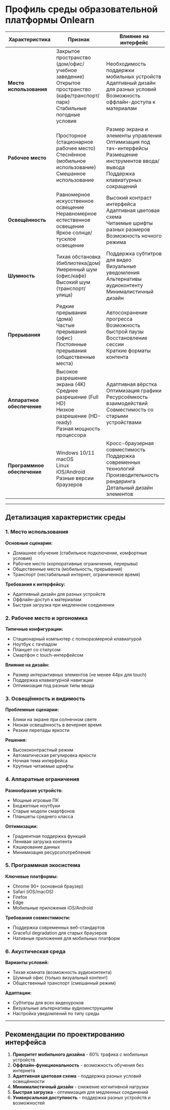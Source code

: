 # Профиль среды образовательной платформы Onlearn

| Характеристика | Признак | Влияние на интерфейс |
|---|---|---|
| **Место использования** | Закрытое пространство (дом/офис/учебное заведение)<br>Открытое пространство (кафе/транспорт/парк)<br>Стабильные погодные условия | Необходимость поддержки мобильных устройств<br>Адаптивный дизайн для разных условий<br>Возможность оффлайн-доступа к материалам |
| **Рабочее место** | Просторное (стационарное рабочее место)<br>Стеснённое (мобильное использование)<br>Смешанное использование | Размер экрана и элементы управления<br>Оптимизация под тач-интерфейсы<br>Размещение инструментов ввода/вывода<br>Поддержка клавиатурных сокращений |
| **Освещённость** | Равномерное искусственное освещение<br>Неравномерное естественное освещение<br>Яркое солнце/тусклое освещение | Высокий контраст интерфейса<br>Адаптивная цветовая схема<br>Читаемые шрифты разных размеров<br>Возможность ночного режима |
| **Шумность** | Тихая обстановка (библиотека/дом)<br>Умеренный шум (офис/кафе)<br>Высокий шум (транспорт/улица) | Поддержка субтитров для видео<br>Визуальные уведомления<br>Альтернативы аудиоконтенту<br>Минималистичный дизайн |
| **Прерывания** | Редкие прерывания (дома)<br>Частые прерывания (офис)<br>Постоянные прерывания (общественные места) | Автосохранение прогресса<br>Возможность быстрой паузы<br>Восстановление сессии<br>Краткие форматы контента |
| **Аппаратное обеспечение** | Высокое разрешение экрана (4K)<br>Среднее разрешение (Full HD)<br>Низкое разрешение (HD-ready)<br>Разная мощность процессора | Адаптивная вёрстка<br>Оптимизация графики<br>Ресурсоёмкость взаимодействий<br>Совместимость со старыми устройствами |
| **Программное обеспечение** | Windows 10/11<br>macOS<br>Linux<br>iOS/Android<br>Разные версии браузеров | Кросс-браузерная совместимость<br>Поддержка современных технологий<br>Производительность рендеринга<br>Детальный дизайн элементов |

---

## Детализация характеристик среды

### 1. Место использования
**Основные сценарии:**
- Домашнее обучение (стабильное подключение, комфортные условия)
- Рабочее место (корпоративные ограничения, перерывы)
- Общественные места (мобильность, прерывания)
- Транспорт (нестабильный интернет, ограниченное время)

**Требования к интерфейсу:**
- Адаптивный дизайн для разных устройств
- Оффлайн-доступ к материалам
- Быстрая загрузка при медленном соединении

### 2. Рабочее место и эргономика
**Типичные конфигурации:**
- Стационарный компьютер с полноразмерной клавиатурой
- Ноутбук с тачпадом
- Планшет со стилусом
- Смартфон с touch-интерфейсом

**Влияние на дизайн:**
- Размер интерактивных элементов (не менее 44px для touch)
- Поддержка клавиатурной навигации
- Оптимизация под разные типы ввода

### 3. Освещённость и видимость
**Проблемные сценарии:**
- Блики на экране при солнечном свете
- Низкая освещённость в вечернее время
- Резкие перепады яркости

**Решения:**
- Высококонтрастный режим
- Автоматическая регулировка яркости
- Ночная тема интерфейса
- Крупные читаемые шрифты

### 4. Аппаратные ограничения
**Разнообразие устройств:**
- Мощные игровые ПК
- Бюджетные ноутбуки
- Старые модели смартфонов
- Планшеты среднего класса

**Оптимизации:**
- Градиентная поддержка функций
- Ленивая загрузка контента
- Кэширование данных
- Минимизация ресурсопотребления

### 5. Программная экосистема
**Ключевые платформы:**
- Chrome 90+ (основной браузер)
- Safari (iOS/macOS)
- Firefox
- Edge
- Мобильные приложения iOS/Android

**Требования совместимости:**
- Поддержка современных веб-стандартов
- Graceful degradation для старых браузеров
- Нативные приложения для мобильных платформ

### 6. Акустическая среда
**Варианты условий:**
- Тихая комната (возможность аудиоконтента)
- Шумный офис (только визуальный контент)
- Общественный транспорт (смешанный режим)

**Адаптации:**
- Субтитры для всех видеоуроков
- Визуальные альтернативы аудиоинструкциям
- Настройка уведомлений по типу среды

---

## Рекомендации по проектированию интерфейса

1. **Приоритет мобильного дизайна** - 60% трафика с мобильных устройств
2. **Оффлайн-функциональность** - возможность обучения без интернета
3. **Адаптивная цветовая схема** - поддержка разных условий освещённости
4. **Минималистичный дизайн** - снижение когнитивной нагрузки
5. **Быстрая загрузка** - оптимизация для медленных соединений
6. **Универсальная доступность** - поддержка разных устройств и возможностей
